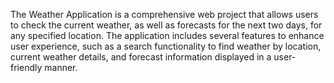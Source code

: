 The Weather Application is a comprehensive web project that allows users to check the current weather, as well as forecasts for the next two days, for any specified location. The application includes several features to enhance user experience, such as a search functionality to find weather by location, current weather details, and forecast information displayed in a user-friendly manner.
